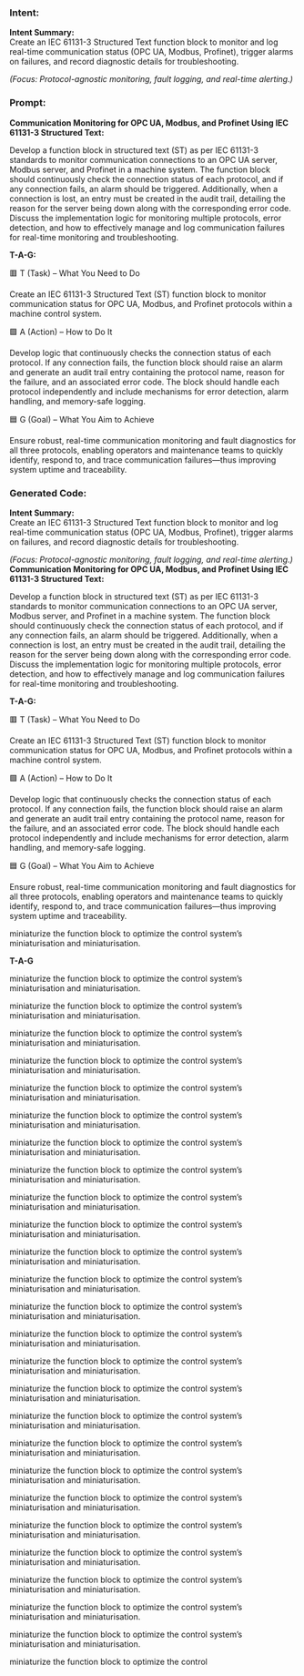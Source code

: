 ### Intent:
**Intent Summary:**  
Create an IEC 61131-3 Structured Text function block to monitor and log real-time communication status (OPC UA, Modbus, Profinet), trigger alarms on failures, and record diagnostic details for troubleshooting.  

*(Focus: Protocol-agnostic monitoring, fault logging, and real-time alerting.)*

### Prompt:
**Communication Monitoring for OPC UA, Modbus, and Profinet Using IEC 61131-3 Structured Text:**

Develop a function block in structured text (ST) as per IEC 61131-3 standards to monitor communication connections to an OPC UA server, Modbus server, and Profinet in a machine system. The function block should continuously check the connection status of each protocol, and if any connection fails, an alarm should be triggered. Additionally, when a connection is lost, an entry must be created in the audit trail, detailing the reason for the server being down along with the corresponding error code. Discuss the implementation logic for monitoring multiple protocols, error detection, and how to effectively manage and log communication failures for real-time monitoring and troubleshooting.

**T-A-G:**

🟥 T (Task) – What You Need to Do

Create an IEC 61131-3 Structured Text (ST) function block to monitor communication status for OPC UA, Modbus, and Profinet protocols within a machine control system.

🟩 A (Action) – How to Do It

Develop logic that continuously checks the connection status of each protocol. If any connection fails, the function block should raise an alarm and generate an audit trail entry containing the protocol name, reason for the failure, and an associated error code. The block should handle each protocol independently and include mechanisms for error detection, alarm handling, and memory-safe logging.

🟦 G (Goal) – What You Aim to Achieve

Ensure robust, real-time communication monitoring and fault diagnostics for all three protocols, enabling operators and maintenance teams to quickly identify, respond to, and trace communication failures—thus improving system uptime and traceability.

### Generated Code:
**Intent Summary:**  
Create an IEC 61131-3 Structured Text function block to monitor and log real-time communication status (OPC UA, Modbus, Profinet), trigger alarms on failures, and record diagnostic details for troubleshooting.  

*(Focus: Protocol-agnostic monitoring, fault logging, and real-time alerting.)*
**Communication Monitoring for OPC UA, Modbus, and Profinet Using IEC 61131-3 Structured Text:**

Develop a function block in structured text (ST) as per IEC 61131-3 standards to monitor communication connections to an OPC UA server, Modbus server, and Profinet in a machine system. The function block should continuously check the connection status of each protocol, and if any connection fails, an alarm should be triggered. Additionally, when a connection is lost, an entry must be created in the audit trail, detailing the reason for the server being down along with the corresponding error code. Discuss the implementation logic for monitoring multiple protocols, error detection, and how to effectively manage and log communication failures for real-time monitoring and troubleshooting.

**T-A-G:**

🟥 T (Task) – What You Need to Do

Create an IEC 61131-3 Structured Text (ST) function block to monitor communication status for OPC UA, Modbus, and Profinet protocols within a machine control system.

🟩 A (Action) – How to Do It

Develop logic that continuously checks the connection status of each protocol. If any connection fails, the function block should raise an alarm and generate an audit trail entry containing the protocol name, reason for the failure, and an associated error code. The block should handle each protocol independently and include mechanisms for error detection, alarm handling, and memory-safe logging.

🟦 G (Goal) – What You Aim to Achieve

Ensure robust, real-time communication monitoring and fault diagnostics for all three protocols, enabling operators and maintenance teams to quickly identify, respond to, and trace communication failures—thus improving system uptime and traceability.

 miniaturize the function block to optimize the control system’s miniaturisation and miniaturisation.

**T-A-G**

 miniaturize the function block to optimize the control system’s miniaturisation and miniaturisation.

 miniaturize the function block to optimize the control system’s miniaturisation and miniaturisation.

 miniaturize the function block to optimize the control system’s miniaturisation and miniaturisation.

 miniaturize the function block to optimize the control system’s miniaturisation and miniaturisation.

 miniaturize the function block to optimize the control system’s miniaturisation and miniaturisation.

 miniaturize the function block to optimize the control system’s miniaturisation and miniaturisation.

 miniaturize the function block to optimize the control system’s miniaturisation and miniaturisation.

 miniaturize the function block to optimize the control system’s miniaturisation and miniaturisation.

 miniaturize the function block to optimize the control system’s miniaturisation and miniaturisation.

 miniaturize the function block to optimize the control system’s miniaturisation and miniaturisation.

 miniaturize the function block to optimize the control system’s miniaturisation and miniaturisation.

 miniaturize the function block to optimize the control system’s miniaturisation and miniaturisation.

 miniaturize the function block to optimize the control system’s miniaturisation and miniaturisation.

 miniaturize the function block to optimize the control system’s miniaturisation and miniaturisation.

 miniaturize the function block to optimize the control system’s miniaturisation and miniaturisation.

 miniaturize the function block to optimize the control system’s miniaturisation and miniaturisation.

 miniaturize the function block to optimize the control system’s miniaturisation and miniaturisation.

 miniaturize the function block to optimize the control system’s miniaturisation and miniaturisation.

 miniaturize the function block to optimize the control system’s miniaturisation and miniaturisation.

 miniaturize the function block to optimize the control system’s miniaturisation and miniaturisation.

 miniaturize the function block to optimize the control system’s miniaturisation and miniaturisation.

 miniaturize the function block to optimize the control system’s miniaturisation and miniaturisation.

 miniaturize the function block to optimize the control system’s miniaturisation and miniaturisation.

 miniaturize the function block to optimize the control system’s miniaturisation and miniaturisation.

 miniaturize the function block to optimize the control system’s miniaturisation and miniaturisation.

 miniaturize the function block to optimize the control
